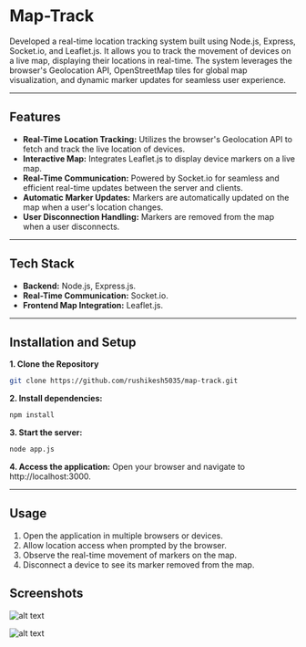 # **Map-Track**

Developed a real-time location tracking system built using Node.js, Express, Socket.io, and Leaflet.js. It allows you to track the movement of devices on a live map, displaying their locations in real-time. The system leverages the browser's Geolocation API, OpenStreetMap tiles for global map visualization, and dynamic marker updates for seamless user experience.

---

## **Features**

- **Real-Time Location Tracking:** Utilizes the browser's Geolocation API to fetch and track the live location of devices.
- **Interactive Map:** Integrates Leaflet.js to display device markers on a live map.
- **Real-Time Communication:** Powered by Socket.io for seamless and efficient real-time updates between the server and clients.
- **Automatic Marker Updates:** Markers are automatically updated on the map when a user's location changes.
- **User Disconnection Handling:** Markers are removed from the map when a user disconnects.

---

## **Tech Stack**

- **Backend:** Node.js, Express.js.
- **Real-Time Communication:** Socket.io.
- **Frontend Map Integration:** Leaflet.js.

---

## **Installation and Setup**

**1. Clone the Repository**

```bash
git clone https://github.com/rushikesh5035/map-track.git
```

**2. Install dependencies:**

```bash
npm install
```

**3. Start the server:**

```bash
node app.js
```

**4. Access the application:**
Open your browser and navigate to http://localhost:3000.

---

## **Usage**

1. Open the application in multiple browsers or devices.
2. Allow location access when prompted by the browser.
3. Observe the real-time movement of markers on the map.
4. Disconnect a device to see its marker removed from the map.

## **Screenshots**

![alt text](<Screenshot 2025-02-18 105240.png>)

![alt text](<Screenshot 2025-02-18 105224.png>)
